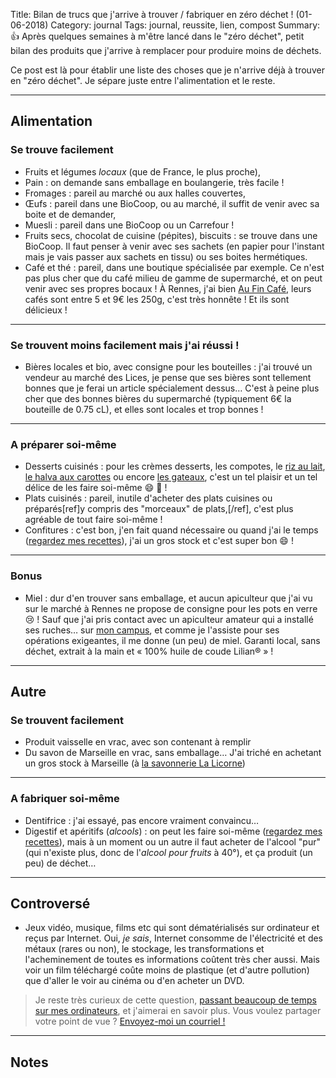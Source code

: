 Title: Bilan de trucs que j'arrive à trouver / fabriquer en zéro déchet ! (01-06-2018)
Category: journal
Tags: journal, reussite, lien, compost
Summary: :+1: Après quelques semaines à m'être lancé dans le "zéro déchet", petit bilan des produits que j'arrive à remplacer pour produire moins de déchets.

Ce post est là pour établir une liste des choses que je n'arrive déjà à trouver en "zéro déchet".
Je sépare juste entre l'alimentation et le reste.

---

## Alimentation

### Se trouve facilement

- Fruits et légumes *locaux* (que de France, le plus proche),
- Pain : on demande sans emballage en boulangerie, très facile !
- Fromages : pareil au marché ou aux halles couvertes,
- Œufs : pareil dans une BioCoop, ou au marché, il suffit de venir avec sa boite et de demander,
- Muesli : pareil dans une BioCoop ou un Carrefour !
- Fruits secs, chocolat de cuisine (pépites), biscuits : se trouve dans une BioCoop. Il faut penser à venir avec ses sachets (en papier pour l'instant mais je vais passer aux sachets en tissu) ou ses boites hermétiques.
- Café et thé : pareil, dans une boutique spécialisée par exemple. Ce n'est pas plus cher que du café milieu de gamme de supermarché, et on peut venir avec ses propres bocaux ! À Rennes, j'ai bien [Au Fin Café](http://www.aufincafe.com/entry-50-rennes.html), leurs cafés sont entre 5 et 9€ les 250g, c'est très honnête ! Et ils sont délicieux !

---

### Se trouvent moins facilement mais j'ai réussi !

- Bières locales et bio, avec consigne pour  les bouteilles : j'ai trouvé un vendeur au marché des Lices, je pense que ses bières sont tellement bonnes que je ferai un article spécialement dessus… C'est à peine plus cher que des bonnes bières du supermarché (typiquement 6€ la bouteille de 0.75 cL), et elles sont locales et trop bonnes !

---

### A préparer soi-même

- Desserts cuisinés : pour les crèmes desserts, les compotes, le [riz au lait](https://perso.crans.org/besson/cuisine/riz-au-lait-a-la-vanille.html), [le halva aux carottes](https://perso.crans.org/besson/cuisine/halva-indien-aux-carottes-et-a-la-cannelle.html) ou encore [les gateaux](https://perso.crans.org/besson/cuisine/tag/gateau.html), c'est un tel plaisir et un tel délice de les faire soi-même :smile: :cake: !
- Plats cuisinés : pareil, inutile d'acheter des plats cuisines ou préparés[ref]y compris des "morceaux" de plats,[/ref], c'est plus agréable de tout faire soi-même !
- Confitures : c'est bon, j'en fait quand nécessaire ou quand j'ai le temps ([regardez mes recettes](https://perso.crans.org/besson/cuisine/tag/confiture.html)), j'ai un gros stock et c'est super bon :smile: !

---

### Bonus
- Miel : dur d'en trouver sans emballage, et aucun apiculteur que j'ai vu sur le marché à Rennes ne propose de consigne pour les pots en verre :cry: ! Sauf que j'ai pris contact avec un apiculteur amateur qui a installé ses ruches… sur [mon campus](http://www.rennes.centralesupelec.fr/), et comme je l'assiste pour ses opérations exigeantes, il me donne (un peu) de miel. Garanti local, sans déchet, extrait à la main et « 100% huile de coude Lilian® » !

---

## Autre

### Se trouvent facilement

- Produit vaisselle en vrac, avec son contenant à remplir
- Du savon de Marseille en vrac, sans emballage… J'ai triché en achetant un gros stock à Marseille (à [la savonnerie La Licorne](http://www.savon-de-marseille-licorne.com/))

---

### A fabriquer soi-même

- Dentifrice : j'ai essayé, pas encore vraiment convaincu…
- Digestif et apéritifs (*alcools*) : on peut les faire soi-même ([regardez mes recettes](https://perso.crans.org/besson/cuisine/tag/alcool.html)), mais à un moment ou un autre il faut acheter de l'alcool "pur" (qui n'existe plus, donc de l'*alcool pour fruits* à 40°), et ça produit (un peu) de déchet…

---

## Controversé

- Jeux vidéo, musique, films etc qui sont dématérialisés sur ordinateur et reçus par Internet. Oui, *je sais*, Internet consomme de l'électricité et des métaux (rares ou non), le stockage, les transformations et l'acheminement de toutes es informations coûtent très cher aussi. Mais voir un film téléchargé coûte moins de plastique (et d'autre pollution) que d'aller le voir au cinéma ou d'en acheter un DVD.

> Je reste très curieux de cette question, [passant beaucoup de temps sur mes ordinateurs](https://wakatime.com/@lbesson), et j'aimerai en savoir plus. Vous voulez partager votre point de vue ? [Envoyez-moi un courriel !](https://perso.crans.org/besson/contact/)

---

## Notes
